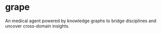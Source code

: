 # grape
An  medical agent powered by knowledge graphs to bridge disciplines and uncover cross-domain insights.
